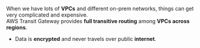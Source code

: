 When we have lots of **VPCs** and different on-prem networks, things can get very complicated and expensive.  
AWS Transit Gateway provides **full transitive routing** among **VPCs across regions**.
- Data is **encrypted** and never travels over public **internet**.